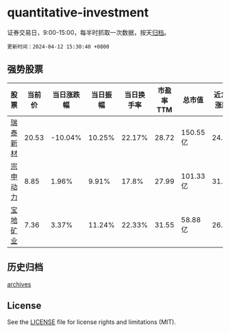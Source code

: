 # quantitative-investment

证券交易日，9:00-15:00，每半时抓取一次数据，按天[归档](archives)。

`更新时间：2024-04-12 15:30:40 +0800`

## 强势股票

|股票|当前价|当日涨跌幅|当日振幅|当日换手率|市盈率TTM|总市值|近10日涨跌幅|
|----|----|----|----|----|----|----|----|
|[瑞泰新材](https://xueqiu.com/S/SZ301238)|20.53|-10.04%|10.25%|22.17%|28.72|150.55亿|24.42%|
|[宗申动力](https://xueqiu.com/S/SZ001696)|8.85|1.96%|9.91%|17.8%|27.99|101.33亿|31.89%|
|[宝地矿业](https://xueqiu.com/S/SH601121)|7.36|3.37%|11.24%|22.33%|31.55|58.88亿|26.46%|

## 历史归档

[archives](archives)

## License

See the [LICENSE](LICENSE) file for license rights and limitations (MIT).